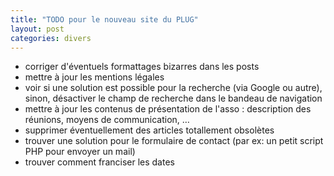 ```yaml
---
title: "TODO pour le nouveau site du PLUG"
layout: post
categories: divers
---
```


* corriger d'éventuels formattages bizarres dans les posts
* mettre à jour les mentions légales
* voir si une solution est possible pour la recherche (via Google ou autre), sinon, désactiver le champ de recherche dans le bandeau de navigation
* mettre à jour les contenus de présentation de l'asso : description des réunions, moyens de communication, …
* supprimer éventuellement des articles totallement obsolètes
* trouver une solution pour le formulaire de contact (par ex: un petit script PHP pour envoyer un mail)
* trouver comment franciser les dates